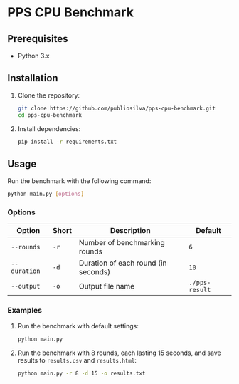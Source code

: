 # PPS CPU Benchmark

## Prerequisites

- Python 3.x

## Installation

1. Clone the repository:
    ```bash
    git clone https://github.com/publiosilva/pps-cpu-benchmark.git
    cd pps-cpu-benchmark
    ```

2. Install dependencies:
    ```bash
    pip install -r requirements.txt
    ```

## Usage

Run the benchmark with the following command:

```bash
python main.py [options]
```

### Options

| Option         | Short | Description                         | Default         |
|----------------|-------|-------------------------------------|-----------------|
| `--rounds`     | `-r`  | Number of benchmarking rounds       | `6`             |
| `--duration`   | `-d`  | Duration of each round (in seconds) | `10`            |
| `--output`     | `-o`  | Output file name                    | `./pps-result`  |

### Examples

1. Run the benchmark with default settings:
    ```bash
    python main.py
    ```

2. Run the benchmark with 8 rounds, each lasting 15 seconds, and save results to `results.csv` and `results.html`:
    ```bash
    python main.py -r 8 -d 15 -o results.txt
    ```
